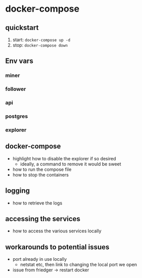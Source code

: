# docker-compose
## quickstart
1. start: `docker-compose up -d`
2. stop: `docker-compose down`

## Env vars
### miner

### follower

### api

### postgres

### explorer


## docker-compose
- highlight how to disable the explorer if so desired
  - ideally, a command to remove it would be sweet
- how to run the compose file
- how to stop the containers

## logging
- how to retrieve the logs

## accessing the services
- how to access the various services locally


## workarounds to potential issues
- port already in use locally
  - netstat etc, then link to changing the local port we open
- issue from friedger -> restart docker
